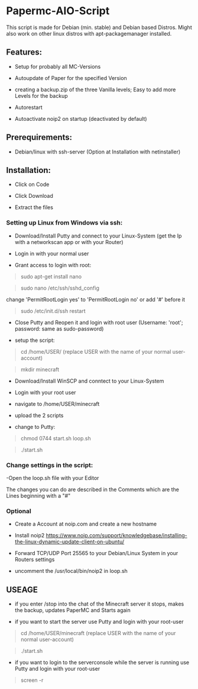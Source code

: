 # Papermc-AIO-Script
This script is made for Debian (min. stable) and Debian based Distros. Might also work on other linux distros with apt-packagemanager installed.

## Features:
- Setup for probably all MC-Versions

- Autoupdate of Paper for the specified Version

- creating a backup.zip of the three Vanilla levels; Easy to add more Levels for the backup

- Autorestart

- Autoactivate noip2 on startup (deactivated by default)

## Prerequirements:
- Debian/linux with ssh-server (Option at Installation with netinstaller)

## Installation:
- Click on Code

- Click Download

- Extract the files

### Setting up Linux from Windows via ssh:
- Download/Install Putty and connect to your Linux-System (get the Ip with a networkscan app or with your Router)

- Login in with your normal user

- Grant access to login with root:

>sudo apt-get install nano

>sudo nano /etc/ssh/sshd_config

change 'PermitRootLogin yes' to 'PermitRootLogin no' or add '#' before it

>sudo /etc/init.d/ssh restart

- Close Putty and Reopen it and login with root user (Username: 'root'; password: same as sudo-password)

- setup the script:

>cd /home/USER/ (replace USER with the name of your normal user-account)

>mkdir minecraft

- Download/Install WinSCP and conntect to your Linux-System

- Login with your root user

- navigate to /home/USER/minecraft

- upload the 2 scripts

- change to Putty:

>chmod 0744 start.sh loop.sh

>./start.sh

### Change settings in the script:
-Open the loop.sh file with your Editor

The changes you can do are described in the Comments which are the Lines beginning with a "#"

### Optional
- Create a Account at noip.com and create a new hostname

- Install noip2 https://www.noip.com/support/knowledgebase/installing-the-linux-dynamic-update-client-on-ubuntu/

- Forward TCP/UDP Port 25565 to your Debian/Linux System in your Routers settings

- uncomment the /usr/local/bin/noip2 in loop.sh

## USEAGE
- if you enter /stop into the chat of the Minecraft server it stops, makes the backup, updates PaperMC and Starts again

- if you want to start the server use Putty and login with your root-user

>cd /home/USER/minecraft (replace USER with the name of your normal user-account)

>./start.sh

- if you want to login to the serverconsole while the server is running use Putty and login with your root-user

>screen -r
